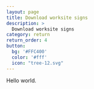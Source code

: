 ```yaml
---
layout: page
title: Download worksite signs
description: >
  Download worksite signs
category: return
return_order: 4
button:
  bg: '#FFC400'
  color: '#fff'
  icon: "tree-12.svg"
---
```


Hello world.
